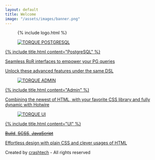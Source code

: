 ```yaml
---
layout: default
title: Welcome
image: "/assets/images/banner.png"
---
```


<main id="home">
  <figure id="logo" title="TORQUE">
    {% include logo.html %}
  </figure>

  <a href="https://github.com/crashtech/torque-postgresql" target="_blank" id="pg" class="section">
    <figure>
      <img src="{{ '/assets/images/pg.svg' | relative_path }}" alt="TORQUE POSTGRESQL" />
    </figure>
    {% include title.html content="PostgreSQL" %}
    <div>
      <p>Seamless RoR interfaces to empower your PG queries</p>
      <p>Unlock these advanced features under the same DSL</p>
    </div>
  </a>

  <a href="https://github.com/crashtech/torque-admin" target="_blank" id="admin" class="section">
    <figure>
      <img src="{{ '/assets/images/admin.svg' | relative_path }}" alt="TORQUE ADMIN" />
    </figure>
    {% include title.html content="Admin" %}
    <div>
      <p>Combining the newest of HTML, with your favorite CSS library and fully dynamic with Hotwire</p>
    </div>
  </a>

  <a href="/ui" id="ui" class="section">
    <figure>
      <img src="{{ '/assets/images/ui.svg' | relative_path }}" alt="TORQUE UI" />
    </figure>
    {% include title.html content="UI" %}
    <div>
      <p><s>Build</s>, <s>SCSS</s>, <s>JavaScript</s></p>
      <p>Effortless design with plain CSS and clever usages of HTML</p>
    </div>
  </a>

  <footer>
    Created by
    <a href="https://github.com/crashtech" target="_blank">crashtech</a>
    - All rights reserved
  </footer>
</main>
